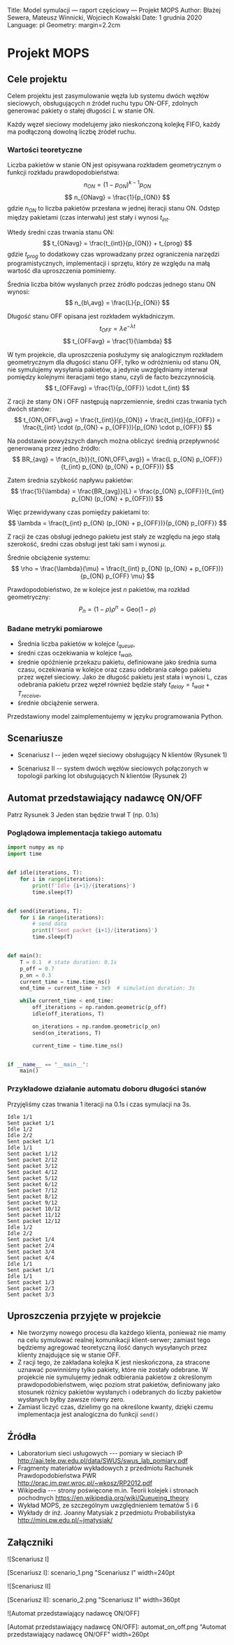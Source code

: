 Title: Model symulacji — raport częściowy — Projekt MOPS
Author: Błażej Sewera, Mateusz Winnicki, Wojciech Kowalski
Date: 1 grudnia 2020
Language: pl
Geometry: margin=2.2cm

# Projekt MOPS

## Cele projektu
Celem projektu jest zasymulowanie węzła lub systemu dwóch węzłów sieciowych,
obsługujących $n$ źródeł ruchu typu ON-OFF, zdolnych generować pakiety o
stałej długości $L$ w stanie ON.

Każdy węzeł sieciowy modelujemy jako nieskończoną kolejkę FIFO, każdy ma
podłączoną dowolną liczbę źródeł ruchu.

### Wartości teoretyczne
Liczba pakietów w stanie ON jest opisywana rozkładem geometrycznym o funkcji
rozkładu prawdopodobieństwa:
$$
n_{ON} = (1-p_{ON})^{k-1} p_{ON}
$$
$$
n_{ONavg} = \frac{1}{p_{ON}}
$$
gdzie $n_{ON}$ to liczba pakietów przesłana w jednej iteracji stanu ON.
Odstęp między pakietami (czas interwału) jest stały i wynosi $t_{int}$.

Wtedy średni czas trwania stanu ON:
$$
t_{ONavg} = \frac{t_{int}}{p_{ON}} + t_{prog}
$$
gdzie $t_{prog}$ to dodatkowy czas wprowadzany przez ograniczenia narzędzi
programistycznych, implementacji i sprzętu, który ze względu na małą wartość dla uproszczenia pominiemy.

Średnia liczba bitów wysłanych przez źródło podczas jednego stanu ON wynosi:
$$
n_{b\,avg} = \frac{L}{p_{ON}}
$$

Długość stanu OFF opisana jest rozkładem wykładniczym.
$$
t_{OFF} = \lambda e^{-\lambda t}
$$
$$
t_{OFFavg} = \frac{1}{\lambda}
$$

W tym projekcie, dla uproszczenia posłużymy się analogicznym rozkładem
geometrycznym dla długości stanu OFF, tylko w odróżnieniu od stanu ON, nie
symulujemy wysyłania pakietów, a jedynie uwzględniamy interwał pomiędzy
kolejnymi iteracjami tego stanu, czyli de facto bezczynnością.
$$
t_{OFFavg} = \frac{1}{p_{OFF}} \cdot t_{int}
$$

Z racji że stany ON i OFF następują naprzemiennie, średni czas trwania tych dwóch stanów:
$$
t_{ON\,OFF\,avg} = \frac{t_{int}}{p_{ON}} + \frac{t_{int}}{p_{OFF}} = \frac{t_{int} \cdot (p_{ON} + p_{OFF})}{p_{ON} \cdot p_{OFF}}
$$

Na podstawie powyższych danych można obliczyć średnią przepływność generowaną przez jedno źródło:
$$
BR_{avg} = \frac{n_{b}}{t_{ON\,OFF\,avg}} = \frac{L p_{ON} p_{OFF}}{t_{int} p_{ON} (p_{ON} + p_{OFF})}
$$

Zatem średnia szybkość napływu pakietów:
$$
\frac{1}{\lambda} = \frac{BR_{avg}}{L} = \frac{p_{ON} p_{OFF}}{t_{int} p_{ON} (p_{ON} + p_{OFF})}
$$

Więc przewidywany czas pomiędzy pakietami to:
$$
\lambda = \frac{t_{int} p_{ON} (p_{ON} + p_{OFF})}{p_{ON} p_{OFF}}
$$

Z racji że czas obsługi jednego pakietu jest stały ze względu na jego
stałą szerokość, średni czas obsługi jest taki sam i wynosi $\mu$.

Średnie obciążenie systemu:
$$
\rho = \frac{\lambda}{\mu} = \frac{t_{int} p_{ON} (p_{ON} + p_{OFF})}{p_{ON} p_{OFF} \mu}
$$

Prawdopodobieństwo, że w kolejce jest $n$ pakietów, ma rozkład geometryczny:
$$
P_n = (1 - \rho)\rho^n = \mathrm{Geo}(1 - \rho)
$$

### Badane metryki pomiarowe

- Średnia liczba pakietów w kolejce $l_{queue}$,
- średni czas oczekiwania w kolejce $t_{wait}$,
- średnie opóźnienie przekazu pakietu, definiowane jako średnia suma czasu,
  oczekiwania w kolejce oraz czasu odebrania całego pakietu przez węzeł
  sieciowy. Jako że długość pakietu jest stała i wynosi L, czas odebrania
  pakietu przez węzeł również będzie stały $t_{delay} = t_{wait} + T_{receive}$,
- średnie obciążenie serwera.

Przedstawiony model zaimplementujemy w języku programowania Python.

## Scenariusze

- Scenariusz I -- jeden węzeł sieciowy obsługujący N klientów (Rysunek 1)

- Scenariusz II -- system dwóch węzłów sieciowych połączonych w topologii parking lot
  obsługujących N klientów (Rysunek 2)

## Automat przedstawiający nadawcę ON/OFF

Patrz Rysunek 3
Jeden stan będzie trwał T (np. 0.1s)

### Poglądowa implementacja takiego automatu
```python
import numpy as np
import time


def idle(iterations, T):
    for i in range(iterations):
        print(f'Idle {i+1}/{iterations}')
        time.sleep(T)


def send(iterations, T):
    for i in range(iterations):
        # send data
        print(f'Sent packet {i+1}/{iterations}')
        time.sleep(T)


def main():
    T = 0.1  # state duration: 0.1s
    p_off = 0.7
    p_on = 0.3
    current_time = time.time_ns()
    end_time = current_time + 3e9  # simulation duration: 3s

    while current_time < end_time:
        off_iterations = np.random.geometric(p_off)
        idle(off_iterations, T)

        on_iterations = np.random.geometric(p_on)
        send(on_iterations, T)

        current_time = time.time_ns()


if __name__ == "__main__":
    main()
```

### Przykładowe działanie automatu doboru długości stanów
Przyjęliśmy czas trwania 1 iteracji na 0.1s i czas symulacji na 3s.

```
Idle 1/1
Sent packet 1/1
Idle 1/2
Idle 2/2
Sent packet 1/1
Idle 1/1
Sent packet 1/12
Sent packet 2/12
Sent packet 3/12
Sent packet 4/12
Sent packet 5/12
Sent packet 6/12
Sent packet 7/12
Sent packet 8/12
Sent packet 9/12
Sent packet 10/12
Sent packet 11/12
Sent packet 12/12
Idle 1/2
Idle 2/2
Sent packet 1/4
Sent packet 2/4
Sent packet 3/4
Sent packet 4/4
Idle 1/1
Sent packet 1/1
Idle 1/1
Sent packet 1/3
Sent packet 2/3
Sent packet 3/3
```

## Uproszczenia przyjęte w projekcie
- Nie tworzymy nowego procesu dla każdego klienta, ponieważ nie mamy na celu
  symulować realnej komunikacji klient-serwer; zamiast tego będziemy agregować
  teoretyczną ilość danych wysyłanych przez klienty znajdujące się w stanie
  OFF.
- Z racji tego, że zakładana kolejka K jest nieskończona, za stracone uznawać
  powinniśmy tylko pakiety, które nie zostały odebrane. W projekcie nie
  symulujemy jednak odbierania pakietów z określonym prawdopodobieństwem, więc
  poziom strat pakietów, definiowany jako stosunek różnicy pakietów wysłanych i
  odebranych do liczby pakietów wysłanych byłby zawsze równy zero.
- Zamiast liczyć czas, dzielimy go na określone kwanty, dzięki czemu
  implementacja jest analogiczna do funkcji `send()`


## Źródła
- Laboratorium sieci usługowych --- pomiary w sieciach IP <http://aai.tele.pw.edu.pl/data/SWUS/swus_lab_pomiary.pdf>
- Fragmenty materiałów wykładowych z przedmiotu Rachunek Prawdopodobieństwa PWR <http://prac.im.pwr.wroc.pl/~wkosz/RP2012.pdf>
- Wikipedia --- strony poświęcone m.in. Teorii kolejek i stronach pochodnych <https://en.wikipedia.org/wiki/Queueing_theory>
- Wykład MOPS, ze szczególnym uwzględnieniem tematów 5 i 6
- Wykłady dr inż. Joanny Matysiak z przedmiotu Probabilistyka <http://mini.pw.edu.pl/~jmatysiak/>

## Załączniki

![Scenariusz I]

[Scenariusz I]: scenario_1.png "Scenariusz I" width=240pt

![Scenariusz II]

[Scenariusz II]: scenario_2.png "Scenariusz II" width=360pt

![Automat przedstawiający nadawcę ON/OFF]

[Automat przedstawiający nadawcę ON/OFF]: automat_on_off.png "Automat przedstawiający nadawcę ON/OFF" width=260pt

